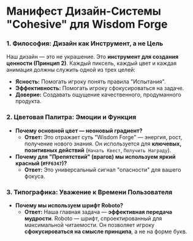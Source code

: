 # Манифест Дизайн-Системы "Cohesive" для Wisdom Forge

### 1. Философия: Дизайн как Инструмент, а не Цель

Наш дизайн — это не украшение. Это **инструмент для создания ценности (Принцип 2)**. Каждый пиксель, каждый цвет и каждая анимация должны служить одной из трех целей:
*   **Ясность:** Помогать игроку понять правила "Испытания".
*   **Эффективность:** Помогать игроку сфокусироваться на задаче.
*   **Доверие:** Создавать ощущение качественного, продуманного продукта.

### 2. Цветовая Палитра: Эмоции и Функция

*   **Почему основной цвет — неоновый градиент?**
    *   **Ответ:** Это отражает суть "Wisdom Forge" — энергия, рост, получение нового знания. Он используется для **ключевых, позитивных действий** (`Начать Квест`, `Получить Награду`).
*   **Почему для "Препятствий" (врагов) мы используем яркий красный (`#FF6347`)?**
    *   **Ответ:** Это универсальный сигнал "опасности" для вашего фокуса.

### 3. Типографика: Уважение к Времени Пользователя

*   **Почему мы используем шрифт Roboto?**
    *   **Ответ:** Наша главная задача — **эффективная передача мудрости**. Roboto — шрифт, спроектированный для максимальной читаемости. Он позволяет игроку **сфокусироваться на смысле принципа**, а не на форме букв.